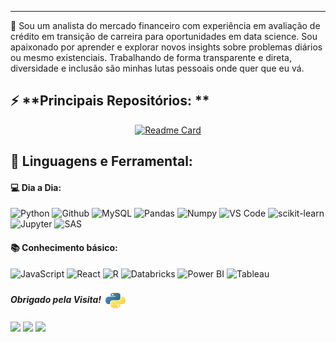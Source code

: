 ---

🚀 Sou um analista do mercado financeiro com experiência em avaliação de crédito em transição de carreira para oportunidades em data science. Sou apaixonado por aprender e explorar novos insights sobre problemas diários ou mesmo existenciais. Trabalhando de forma transparente e direta, diversidade e inclusão são minhas lutas pessoais onde quer que eu vá.


## ⚡ **Principais Repositórios: **

<div id="header" align="center">
 
[![Readme Card](https://github-readme-stats.vercel.app/api/pin/?username=fayoshida&repo=data-science\&title_color=fff\&icon_color=f9f9f9\&text_color=9f9f9f\&bg_color=151515)](https://github.com/fayoshida/data-science)

</div>


## 🚀 **Linguagens e Ferramental:**

 #### 💻 Dia a Dia:
 ![Python](https://img.shields.io/badge/-Python-black?style=flat-square&logo=Python)
 ![Github](https://img.shields.io/badge/-Github-black?style=flat-squareflat-square&logo=Github)
 ![MySQL](https://img.shields.io/badge/MySQL-00000F?style=flat-squareflat-square&logo=mysql&logoColor=white)
 ![Pandas](https://img.shields.io/badge/-Pandas-black?style=flat-squareflat-square&logo=Pandas)
 ![Numpy](https://img.shields.io/badge/-Numpy-black?style=flat-squareflat-square&logo=Numpy)
 ![VS Code](https://img.shields.io/badge/-VS%20Code-black?style=flat-squareflat-square&logo=visual-studio-code&logoColor=blue)
 ![scikit-learn](https://img.shields.io/badge/scikit--learn-black?style=flat-squareflat-square&logo=scikit-learn&logoColor=orange)
 ![Jupyter](https://img.shields.io/badge/-Jupyter-black?style=flat-squareflat-square&logo=Jupyter)
 ![SAS](https://img.shields.io/badge/-SAS-black?style=flat-squareflat-square&logo=SAS)
 
 #### 📚 Conhecimento básico:
 ![JavaScript](https://img.shields.io/badge/javascript-black?style=flat-square&logo=javascript&logoColor=%23F7DF1E)
 ![React](https://img.shields.io/badge/react-black?style=flat-square&logo=react&logoColor=%2361DAFB)
 ![R](https://img.shields.io/badge/-R-black?style=flat-square&logo=R&logoColor=blue)
 ![Databricks](https://img.shields.io/badge/-Databricks-black?style=flat-square&logo=Databricks)
 ![Power BI](https://img.shields.io/badge/-Power%20BI-black?style=flat-square&logo=Power-BI)
 ![Tableau](https://img.shields.io/badge/-Tableau-black?style=flat-square&logo=Tableau)
 
#### *Obrigado pela Visita!*  <img align="center" alt="Rafa-Python" height="30" width="40" src="https://raw.githubusercontent.com/devicons/devicon/master/icons/python/python-original.svg">
 
  <a href="https://www.linkedin.com/in/fayoshida/" target="_blank"><img src="https://img.shields.io/badge/-LinkedIn-%230077B5?style=for-the-badge&logo=linkedin&logoColor=white" target="_blank"></a> 
  <a href = "mailto:fernandoakioyoshida@gmail.com"><img src="https://img.shields.io/badge/-Gmail-%23333?style=for-the-badge&logo=gmail&logoColor=white" target="_blank"></a>
   <a href="https://instagram.com/f.yoshida" target="_blank"><img src="https://img.shields.io/badge/-Instagram-%23E4405F?style=for-the-badge&logo=instagram&logoColor=white" target="_blank"></a>
</a>



</div>

</div>
